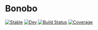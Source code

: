 # Bonobo

[![Stable](https://img.shields.io/badge/docs-stable-blue.svg)](https://Wikunia.github.io/Bonobo.jl/stable)
[![Dev](https://img.shields.io/badge/docs-dev-blue.svg)](https://Wikunia.github.io/Bonobo.jl/dev)
[![Build Status](https://github.com/Wikunia/Bonobo.jl/workflows/CI/badge.svg)](https://github.com/Wikunia/Bonobo.jl/actions)
[![Coverage](https://codecov.io/gh/Wikunia/Bonobo.jl/branch/main/graph/badge.svg)](https://codecov.io/gh/Wikunia/Bonobo.jl)
